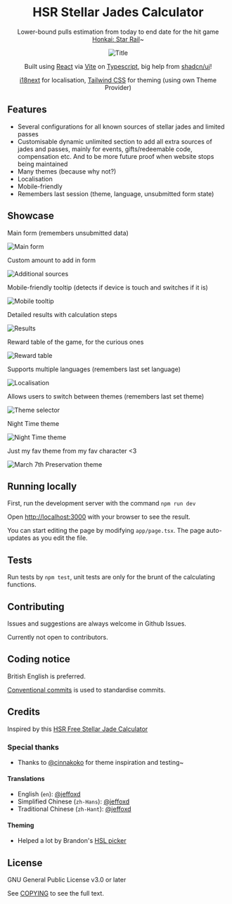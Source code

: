 <div align="center">

# HSR Stellar Jades Calculator

Lower-bound pulls estimation from today to end date for the hit game [Honkai: Star Rail](https://hsr.hoyoverse.com/)~

![Title](docs/images/hero.png)

Built using [React](https://react.dev/) via [Vite](https://vite.dev/) on [Typescript](https://www.typescriptlang.org/), big help from [shadcn/ui](https://ui.shadcn.com/)!

[i18next](https://www.i18next.com/) for localisation, [Tailwind CSS](https://tailwindcss.com/) for theming (using own Theme Provider)

</div>

## Features

- Several configurations for all known sources of stellar jades and limited passes
- Customisable dynamic unlimited section to add all extra sources of jades and passes, mainly for events, gifts/redeemable code, compensation etc. And to be more future proof when website stops being maintained
- Many themes (because why not?)
- Localisation
- Mobile-friendly
- Remembers last session (theme, language, unsubmitted form state)

## Showcase

Main form (remembers unsubmitted data)

![Main form](docs/images/main_form.png)

Custom amount to add in form

![Additional sources](docs/images/additional_sources.png)

Mobile-friendly tooltip (detects if device is touch and switches if it is)

![Mobile tooltip](docs/images/mobile_tooltip.png)

Detailed results with calculation steps

![Results](docs/images/results.png)

Reward table of the game, for the curious ones

![Reward table](docs/images/reward_table.png)

Supports multiple languages (remembers last set language)

![Localisation](docs/images/localisation.png)

Allows users to switch between themes (remembers last set theme)

![Theme selector](docs/images/theme_selector.png)

Night Time theme

![Night Time theme](docs/images/main_form_nighttime.png)

Just my fav theme from my fav character <3

![March 7th Preservation theme](docs/images/main_form_m7pres.png)

## Running locally

First, run the development server with the command `npm run dev`

Open [http://localhost:3000](http://localhost:3000) with your browser to see the result.

You can start editing the page by modifying `app/page.tsx`. The page auto-updates as you edit the file.

## Tests

Run tests by `npm test`, unit tests are only for the brunt of the calculating functions.

## Contributing

Issues and suggestions are always welcome in Github Issues.

Currently not open to contributors.

## Coding notice

British English is preferred.

[Conventional commits](https://www.conventionalcommits.org/) is used to standardise commits.

## Credits

Inspired by this [HSR Free Stellar Jade Calculator](https://github.com/Kronman590/hsr-gem-calculator)

### Special thanks

- Thanks to [@cinnakoko](https://github.com/cinnakoko) for theme inspiration and testing~

#### Translations

- English (`en`): [@jeffoxd](https://github.com/jeffoxd)
- Simplified Chinese (`zh-Hans`): [@jeffoxd](https://github.com/jeffoxd)
- Traditional Chinese (`zh-Hant`): [@jeffoxd](https://github.com/jeffoxd)

#### Theming

- Helped a lot by Brandon's [HSL picker](https://hslpicker.com/)

## License

GNU General Public License v3.0 or later

See [COPYING](COPYING) to see the full text.
